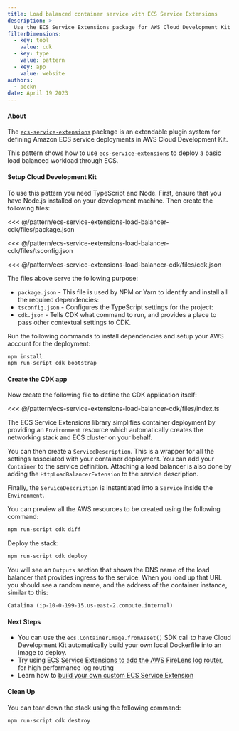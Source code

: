 ```yaml
---
title: Load balanced container service with ECS Service Extensions
description: >-
  Use the ECS Service Extensions package for AWS Cloud Development Kit to deploy a simple load balanced web container.
filterDimensions:
  - key: tool
    value: cdk
  - key: type
    value: pattern
  - key: app
    value: website
authors:
  - peckn
date: April 19 2023
---
```


#### About

The [`ecs-service-extensions`](https://www.npmjs.com/package/@aws-cdk-containers/ecs-service-extensions) package is an extendable plugin system for defining Amazon ECS service deployments in AWS Cloud Development Kit.

This pattern shows how to use `ecs-service-extensions` to deploy a basic load balanced workload through ECS.

#### Setup Cloud Development Kit

To use this pattern you need TypeScript and Node. First, ensure that you have Node.js installed on your development machine. Then create the following files:

<tabs>
<tab label="package.json">

<<< @/pattern/ecs-service-extensions-load-balancer-cdk/files/package.json

</tab>

<tab label='tsconfig.json'>

<<< @/pattern/ecs-service-extensions-load-balancer-cdk/files/tsconfig.json

</tab>

<tab label='cdk.json'>

<<< @/pattern/ecs-service-extensions-load-balancer-cdk/files/cdk.json

</tab>
</tabs>

The files above serve the following purpose:

- `package.json` - This file is used by NPM or Yarn to identify and install all the required dependencies:
- `tsconfig.json` - Configures the TypeScript settings for the project:
- `cdk.json` - Tells CDK what command to run, and provides a place to pass other contextual settings to CDK.

Run the following commands to install dependencies and setup your AWS account for the deployment:

```sh
npm install
npm run-script cdk bootstrap
```

#### Create the CDK app

Now create the following file to define the CDK application itself:

<<< @/pattern/ecs-service-extensions-load-balancer-cdk/files/index.ts

The ECS Service Extensions library simplifies container deployment
by providing an `Environment` resource which automatically creates the networking stack and ECS cluster on your behalf.

You can then create a `ServiceDescription`. This is a wrapper for all the settings associated with your container deployment. You can add your `Container` to the service definition. Attaching a load balancer is also done by adding the `HttpLoadBalancerExtension` to the service description.

Finally, the `ServiceDescription` is instantiated into a `Service` inside the `Environment`.

You can preview all the AWS resources to be created using the following command:

```sh
npm run-script cdk diff
```

Deploy the stack:

```sh
npm run-script cdk deploy
```

You will see an `Outputs` section that shows the DNS name of the load balancer that provides ingress to the service. When you load up that URL you should see a random name, and the address of the container instance, similar to this:

```txt
Catalina (ip-10-0-199-15.us-east-2.compute.internal)
```

#### Next Steps

* You can use the `ecs.ContainerImage.fromAsset()` SDK call to have Cloud Development Kit automatically build your own local Dockerfile into an image to deploy.
* Try using [ECS Service Extensions to add the AWS FireLens log router](/ecs-service-extensions-firelens-cdk), for high performance log routing
* Learn how to [build your own custom ECS Service Extension](/ecs-service-extensions-custom-extension)

#### Clean Up

You can tear down the stack using the following command:

```sh
npm run-script cdk destroy
```